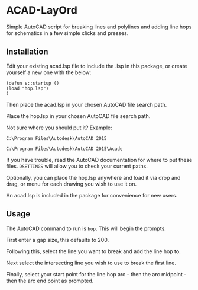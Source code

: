 # ACAD-LayOrd
Simple AutoCAD script for breaking lines and polylines and adding line hops for schematics in a few simple clicks and presses.

## Installation
Edit your existing acad.lsp file to include the .lsp in this package, or create yourself a new one with the below:
```
(defun s::startup ()
(load "hop.lsp")
)
```
Then place the acad.lsp in your chosen AutoCAD file search path.

Place the hop.lsp in your chosen AutoCAD file search path.

Not sure where you should put it? Example:
```
C:\Program Files\Autodesk\AutoCAD 2015
```
```
C:\Program Files\Autodesk\AutoCAD 2015\Acade
```
If you have trouble, read the AutoCAD documentation for where to put these files. ```DSETTINGS``` will allow you to check your current paths.

Optionally, you can place the hop.lsp anywhere and load it via drop and drag, or menu for each drawing you wish to use it on.

An acad.lsp is included in the package for convenience for new users.

## Usage
The AutoCAD command to run is ```hop```.
This will begin the prompts.

First enter a gap size, this defaults to 200.

Following this, select the line you want to break and add the line hop to.

Next select the intersecting line you wish to use to break the first line.

Finally, select your start point for the line hop arc - then the arc midpoint - then the arc end point as prompted.